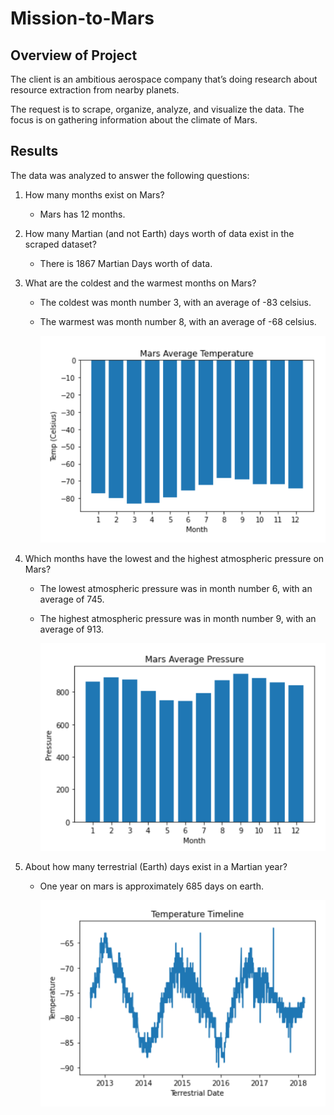 # Mission-to-Mars


## Overview of Project
The client is an ambitious aerospace company that’s doing research about resource extraction from nearby planets.

The request is to scrape, organize, analyze, and visualize the data. The focus is on gathering information about the climate of Mars.

## Results
The data was analyzed to answer the following questions:

1.  How many months exist on Mars?
    *  Mars has 12 months.

2.  How many Martian (and not Earth) days worth of data exist in the scraped dataset?
    *  There is 1867 Martian Days worth of data.

3.  What are the coldest and the warmest months on Mars?
    * The coldest was month number 3, with an average of -83 celsius. 
    * The warmest was month number 8, with an average of -68 celsius.

      ![Mars_Avg_Temperature](Analysis/Mars_Avg_Temperature.png)

4.  Which months have the lowest and the highest atmospheric pressure on Mars?
    * The lowest atmospheric pressure was in month number 6, with an average of 745. 
    * The highest atmospheric pressure was in month number 9, with an average of 913.

      ![Mars_Avg_Pressure](Analysis/Mars_Avg_Pressure.png)

5.  About how many terrestrial (Earth) days exist in a Martian year? 
    *  One year on mars is approximately 685 days on earth.

        ![Temperature_Timeline](Analysis/Temperature_Timeline.png)
